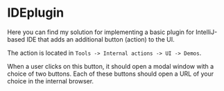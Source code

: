 # IDEplugin



Here you can find my solution for implementing a basic plugin for IntelliJ-based IDE that adds an additional button (action) to the UI.

 The action is located in `Tools -> Internal actions -> UI -> Demos`. 

When a user clicks on this button, it should open a modal window with a choice of two buttons. Each of these buttons should open a URL of your choice in the internal browser.
